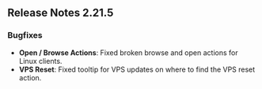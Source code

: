 ## Release Notes 2.21.5
 
### Bugfixes

- **Open / Browse Actions**: Fixed broken browse and open actions for Linux clients.
- **VPS Reset**: Fixed tooltip for VPS updates on where to find the VPS reset action.
